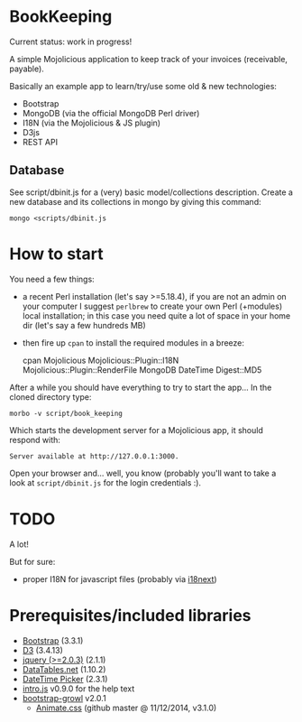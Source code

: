 # BookKeeping

Current status: work in progress!

A simple Mojolicious application to keep track of your invoices (receivable, payable).

Basically an example app to learn/try/use some old & new technologies:

* Bootstrap
* MongoDB (via the official MongoDB Perl driver)
* I18N (via the Mojolicious & JS plugin)
* D3js
* REST API

## Database

See script/dbinit.js for a (very) basic model/collections description. Create a new database and its collections in mongo by giving this command:

    mongo <scripts/dbinit.js

# How to start

You need a few things:

* a recent Perl installation (let's say >=5.18.4), if you are not an admin on your computer I suggest ``perlbrew`` to create your own Perl (+modules) local installation; in this case you need quite a lot of space in your home dir (let's say a few hundreds MB)
* then fire up `cpan` to install the required modules in a breeze:

    cpan Mojolicious Mojolicious::Plugin::I18N Mojolicious::Plugin::RenderFile MongoDB DateTime Digest::MD5

After a while you should have everything to try to start the app... In the cloned directory type:

    morbo -v script/book_keeping

Which starts the development server for a Mojolicious app, it should respond with:

    Server available at http://127.0.0.1:3000.

Open your browser and... well, you know (probably you'll want to take a look at `script/dbinit.js` for the login credentials :).

# TODO

A lot!

But for sure:

* proper I18N for javascript files (probably via [i18next](http://i18next.com))

# Prerequisites/included libraries

  - [Bootstrap](http:///getbootstrap.com) (3.3.1)
  - [D3](http://d3js.org) (3.4.13)
  - [jquery (>=2.0.3)](http://jquery.com) (2.1.1)
  - [DataTables.net](http://datatables.net) (1.10.2)
  - [DateTime Picker](http://www.malot.fr/bootstrap-datetimepicker/) (2.3.1)
  - [intro.js](http://usablica.github.io/intro.js/) v0.9.0 for the help text
  - [bootstrap-growl](http://bootstrap-growl.remabledesigns.com/) v2.0.1
    - [Animate.css](http://daneden.github.io/animate.css/) (github master @ 11/12/2014, v3.1.0)
